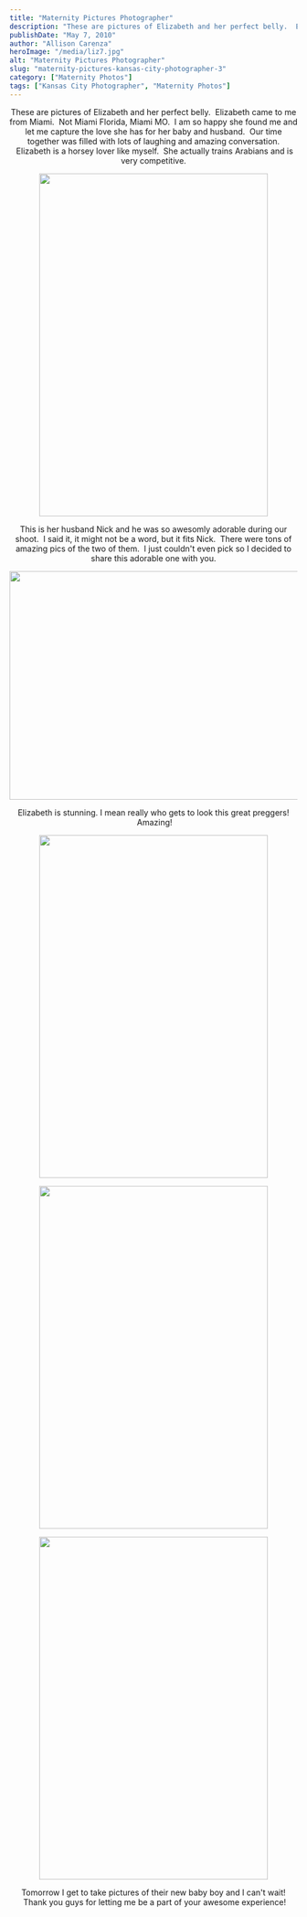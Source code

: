 ```yaml
---
title: "Maternity Pictures Photographer"
description: "These are pictures of Elizabeth and her perfect belly.  Elizabeth came to me from Miami.  Not Miami Florida, Miami MO."
publishDate: "May 7, 2010"
author: "Allison Carenza"
heroImage: "/media/liz7.jpg"
alt: "Maternity Pictures Photographer"
slug: "maternity-pictures-kansas-city-photographer-3"
category: ["Maternity Photos"]
tags: ["Kansas City Photographer", "Maternity Photos"]
---
```


<p style="text-align: center;">
<p style="text-align: center;">These are pictures of Elizabeth and her perfect belly.  Elizabeth came to me from Miami.  Not Miami Florida, Miami MO.  I am so happy she found me and let me capture the love she has for her baby and husband.  Our time together was filled with lots of laughing and amazing conversation.  Elizabeth is a horsey lover like myself.  She actually trains Arabians and is very competitive.</p>
<p style="text-align: center;"><a rel="attachment wp-att-735" href="http://www.allisoncarenza.com/archives/729/liz7"><img class="aligncenter size-full wp-image-735" title="liz7" src="http:/media/liz7.jpg" alt="" width="400" height="600" srcset="/media/liz7.jpg 400w, /media/liz7-200x300.jpg 200w" sizes="(max-width: 400px) 100vw, 400px" /></a></p>
<p style="text-align: center;">This is her husband Nick and he was so awesomly adorable during our shoot.  I said it, it might not be a word, but it fits Nick.  There were tons of amazing pics of the two of them.  I just couldn&apos;t even pick so I decided to share this adorable one with you.</p>
<p style="text-align: center;"><a rel="attachment wp-att-733" href="http://www.allisoncarenza.com/archives/729/liz4"><img class="aligncenter size-full wp-image-733" title="liz4" src="http:/media/liz4.jpg" alt="" width="600" height="400" srcset="/media/liz4.jpg 600w, /media/liz4-300x200.jpg 300w" sizes="(max-width: 600px) 100vw, 600px" /></a></p>
<p style="text-align: center;">
<p style="text-align: center;">Elizabeth is stunning. I mean really who gets to look this great preggers!  Amazing!</p>
<p style="text-align: center;"><a rel="attachment wp-att-732" href="http://www.allisoncarenza.com/archives/729/liz3"><img class="aligncenter size-full wp-image-732" title="liz3" src="http:/media/liz3.jpg" alt="" width="400" height="600" srcset="/media/liz3.jpg 400w, /media/liz3-200x300.jpg 200w" sizes="(max-width: 400px) 100vw, 400px" /></a></p>
<p style="text-align: center;">
<p style="text-align: center;"><a rel="attachment wp-att-734" href="http://www.allisoncarenza.com/archives/729/liz6"><img class="aligncenter size-full wp-image-734" title="liz6" src="http:/media/liz6.jpg" alt="" width="400" height="600" srcset="/media/liz6.jpg 400w, /media/liz6-200x300.jpg 200w" sizes="(max-width: 400px) 100vw, 400px" /></a></p>
<p style="text-align: center;">
<p style="text-align: center;"><a rel="attachment wp-att-736" href="http://www.allisoncarenza.com/archives/729/liz9"><img class="aligncenter size-full wp-image-736" title="liz9" src="http:/media/liz9.jpg" alt="" width="400" height="600" srcset="/media/liz9.jpg 400w, /media/liz9-200x300.jpg 200w" sizes="(max-width: 400px) 100vw, 400px" /></a></p>
<p style="text-align: center;">Tomorrow I get to take pictures of their new baby boy and I can&apos;t wait!  Thank you guys for letting me be a part of your awesome experience!</p>
<p style="text-align: center;">
